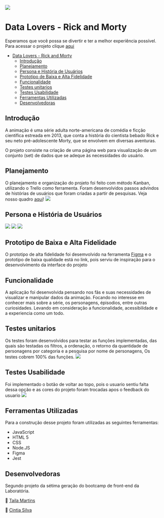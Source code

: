 ![](/ReM.jpg)

# Data Lovers - Rick and Morty


Esperamos que você possa se divertir e ter a melhor experiência possível. 
Para acessar o projeto clique [aqui](https://tailamartins.github.io/SAP007-data-lovers/)


- [Data Lovers - Rick and Morty](#data-lovers---rick-and-morty)
  - [Introdução](#introdução)
  - [Planejamento](#planejamento)
  - [Persona e História de Usuários](#persona-e-história-de-usuários)
  - [Prototipo de Baixa e Alta Fidelidade](#prototipo-de-baixa-e-alta-fidelidade)
  - [Funcionalidade](#funcionalidade)
  - [Testes unitarios](#testes-unitarios)
  - [Testes Usabilidade](#testes-usabilidade)
  - [Ferramentas Utilizadas](#ferramentas-utilizadas)
  - [Desenvolvedoras](#desenvolvedoras)

## Introdução

A animação é uma série adulta norte-americana de comédia e ficção científica estreada em 2013, que conta a história do cientista bebado Rick e seu neto pré-adolescente Morty, que se envolvem em diversas aventuras.

O projeto consiste na criação de uma página web para visualização de um conjunto (set) de dados que se adeque às necessidades do usuário.


## Planejamento

O planejamento e organização do projeto foi feito com método Kanban, utilizando o Trello como ferramenta. Foram desenvolvidos passos advindos de histórias de usuários que foram criadas a partir de pesquisas. Veja nosso quadro [aqui](https://trello.com/b/OzYeDH7D/data-lovers-rick-e-morty)!
![](/trello.png)


## Persona e História de Usuários
![](/Carina.png)
![](/Ivan.png)
![](/Luan.png)

## Prototipo de Baixa e Alta Fidelidade
O prototipo de alta fidelidade foi desemvolvido na ferramenta [Figma](https://www.figma.com/file/r6XaU7sjnIhepTMjsU1BW7/Prototipo-de-alta-fidelidade?node-id=0%3A1) e o prototipo de baixa qualidade está no link, pois serviu de inspiração para o desenvolvimento da interface do projeto 

## Funcionalidade

A aplicação foi desenvolvida pensando nos fãs e suas necessidades de visualizar e manipular dados da animação. Focando no interesse em conhecer mais sobre a série, os personagens, épisodios, entre outras curiosidades. Levando em consideração a funcionalidade, acessibilidade e a experiencia como um todo.

## Testes unitarios
Os testes foram desenvolvidos para testar as funções implementadas, das quais são testadas os filtros, a ordenação, o retorno da quantidade de personagens por categoria e a pesquisa por nome de personagens, Os testes cobrem 100% das funções.
![](/image.png)

## Testes Usabilidade
Foi implementado o botão de voltar ao topo, pois o usuario sentiu falta dessa opção e as cores do projeto foram trocadas apos o feedback do usuario
![](/testeUser.png)
 

## Ferramentas Utilizadas

Para a construção desse projeto foram utilizadas as seguintes ferramentas:

- JavaScript
- HTML 5
- CSS
- Node.JS
- Figma
- Jest

## Desenvolvedoras
Segundo projeto da sétima geração do bootcamp de front-end da Laboratória.

:woman: <a href=“www.github.com/TailaMartins>Taila Martins </a><br/>

:woman: <a href=“www.github.com/cintiasilv>Cintia Silva</a><br/>
